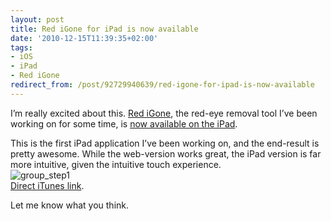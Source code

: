 ```yaml
---
layout: post
title: Red iGone for iPad is now available
date: '2010-12-15T11:39:35+02:00'
tags:
- iOS
- iPad
- Red iGone
redirect_from: /post/92729940639/red-igone-for-ipad-is-now-available
---
```


I’m really excited about this. [Red iGone](http://www.redigone.com), the red-eye removal tool I’ve been working on for some time, is [now available on the iPad](http://blog.redigone.com/red-igone-for-ipad-now-available).

This is the first iPad application I’ve been working on, and the end-result is pretty awesome. While the web-version works great, the iPad version is far more intuitive, given the intuitive touch experience.\
![](http://viktorpetersson.com/wp-content/uploads/2010/12/group_step1-600x450.jpg "group_step1")\
[Direct iTunes link](http://itunes.apple.com/us/app/red-igone/id406248751).

Let me know what you think.
